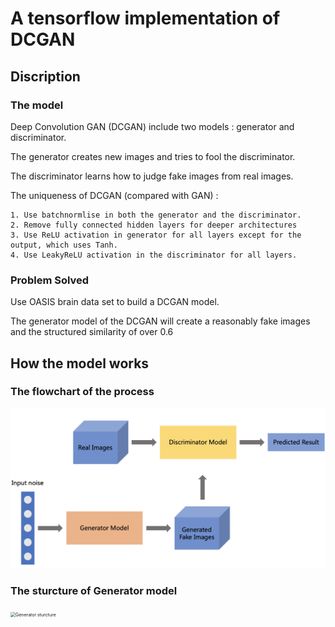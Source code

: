 # A tensorflow implementation of  DCGAN



## Discription 

### The model

Deep Convolution GAN (DCGAN) include two models : generator and discriminator.

The generator creates new images and tries to fool the discriminator. 

The discriminator learns how to judge fake images from real images. 

The uniqueness of DCGAN (compared with GAN) :

 	1. Use batchnormlise in both the generator and the discriminator.
 	2. Remove fully connected hidden layers for deeper architectures
 	3. Use ReLU activation in generator for all layers except for the output, which uses Tanh.
 	4. Use LeakyReLU activation in the discriminator for all layers.

### Problem Solved

Use OASIS brain data set to build a DCGAN model. 

The generator model of the DCGAN will create a reasonably fake images and the structured similarity of over 0.6 



## How the model works

### The flowchart of the  process

<img src="images/Flowchat.png" alt="Flowchat" style="zoom:50%;" />



### The sturcture of Generator model

<img src="images/Generator sturcture.png" alt="Generator sturcture" style="zoom:50%;" />

